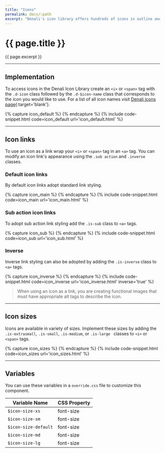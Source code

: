 ```yaml
---
title: "Icons"
permalink: docs/:path
excerpt: "Denali's icon library offers hundreds of icons in outline and solid styles that have been carefully crafted to ensure a coherent and unified UI."
---
```


# {{ page.title }}

{{ page.excerpt }}


***


## Implementation
To access icons in the Denali Icon Library create an `<i>` or `<span>` tag with the `.d-icon` class followed by the `.d-$icon-name` class that corresponds to the icon you would like to use. For a list of all icon names visit [Denali icons page](https://denali-design.github.io/denali-icon-font/docs/){:target='blank'}.

{% capture icon_default %} 
<i class="d-icon d-user-profile-circle is-medium"></i>
 {% endcapture %}
{% include code-snippet.html code=icon_default url='icon_default.html' %}


***


## Icon links
To use an icon as a link wrap your `<i>` or `<span>` tag in an `<a>` tag.  You can modify an icon link&#39;s appearance using the `.sub action` and `.inverse` classes.

### Default icon links
By default icon links adopt standard link styling.

{% capture icon_main %} 
<a><i class="d-icon d-notification is-medium"></i></a>
<a class="is-secondary"><i class="d-icon d-notification is-medium"></i></a>
 {% endcapture %}
{% include code-snippet.html code=icon_main url='icon_main.html' %}

### Sub action icon links
To adopt sub action link styling add the `.is-sub` class to `<a>` tags.

{% capture icon_sub %} 
<a><span class="d-icon d-star is-sub is-medium"></span></a>
<a class="is-secondary"><span class="d-icon d-star is-sub is-medium"></span></a>
 {% endcapture %}
{% include code-snippet.html code=icon_sub url='icon_sub.html' %}

### Inverse
Inverse link styling can also be adopted by adding the `.is-inverse` class to `<a>` tags.

{% capture icon_inverse %} 
<a class="is-inverse"><span class="d-icon d-trash is-medium"></span></a>
 {% endcapture %}
{% include code-snippet.html code=icon_inverse url='icon_inverse.html' inverse='true' %}

<blockquote class="accessible">When using an icon as a link, you are creating functional images that must have appropriate <span class="chips has-bg-grey-100 is-red-500 is-mono">alt</span> tags to describe the icon.</blockquote>

***


## Icon sizes
Icons are available in variety of sizes. Implement these sizes by adding the `.is-extrasmall`, `.is-small`, `.is-medium`, or `.is-large ` classes to `<i>` or `<span>` tags.

{% capture icon_sizes %} 
<i class="d-icon d-user-profile-circle is-extrasmall"></i>
<i class="d-icon d-user-profile-circle is-small"></i>
<i class="d-icon d-user-profile-circle"></i>
<i class="d-icon d-user-profile-circle is-medium"></i>
<i class="d-icon d-user-profile-circle is-large"></i>
 {% endcapture %}
{% include code-snippet.html code=icon_sizes url='icon_sizes.html' %}


***


## Variables
You can use these variables in a `override.css` file to customize this component.

|Variable Name|CSS Property|
| - | - |
|`$icon-size-xs`|font-size|
|`$icon-size-sm`|font-size|
|`$icon-size-default`|font-size|
|`$icon-size-md`|font-size|
|`$icon-size-lg`|font-size|
